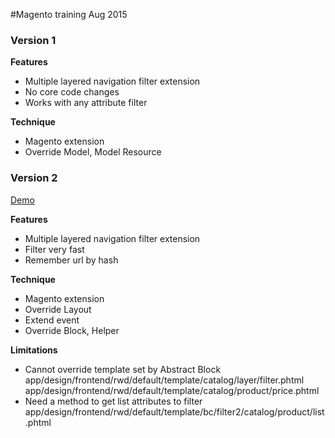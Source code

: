 #Magento training Aug 2015

### Version 1

**Features**
- Multiple layered navigation filter extension
- No core code changes
- Works with any attribute filter

**Technique**
- Magento extension
- Override Model, Model Resource

### Version 2
[Demo](http://10.87.1.77/mage_training/women/new-arrivals.html)

**Features**
- Multiple layered navigation filter extension
- Filter very fast
- Remember url by hash

**Technique**
- Magento extension
- Override Layout
- Extend event
- Override Block, Helper

**Limitations**
- Cannot override template set by Abstract Block
app/design/frontend/rwd/default/template/catalog/layer/filter.phtml
app/design/frontend/rwd/default/template/catalog/product/price.phtml
- Need a method to get list attributes to filter
app/design/frontend/rwd/default/template/bc/filter2/catalog/product/list.phtml